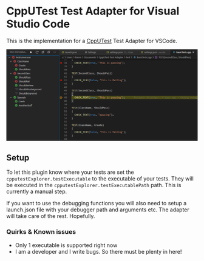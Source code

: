 # CppUTest Test Adapter for Visual Studio Code

This is the implementation for a [CppUTest](https://cpputest.github.io/) Test Adapter for VSCode.

![tests](img/tests.png)

## Setup

To let this plugin know where your tests are set the ```cpputestExplorer.testExecutable``` to the executable of your tests. They will be executed in the ```cpputestExplorer.testExecutablePath``` path. This is currently a manual step.

If you want to use the debugging functions you will also need to setup a launch.json file with your debugger path and arguments etc. The adapter will take care of the rest. Hopefully.

### Quirks & Known issues
- Only 1 executable is supported right now
- I am a developer and I write bugs. So there must be plenty in here!

